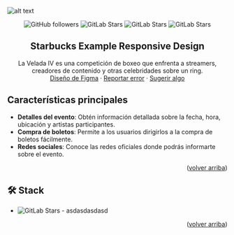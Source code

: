 ![alt text](https://github.com/TheDevLucas/starbucks-design-responsive/blob/main/starbucks.png?raw=true)

<a name="readme-top"></a>

<div align="center">

![GitHub followers](https://img.shields.io/github/followers/TheDevLucas?style=for-the-badge)
![GitLab Stars](https://img.shields.io/github/stars/TheDevLucas/starbucks-design-responsive?style=for-the-badge)
![GitLab Stars](https://img.shields.io/github/stars/TheDevLucas/starbucks-design-responsive?style=for-the-badge)
![GitLab Stars](https://img.shields.io/github/forks/TheDevLucas/starbucks-design-responsive?style=for-the-badge)


## Starbucks Example Responsive Design

La Velada IV es una competición de boxeo que enfrenta a streamers, creadores de contenido y otras celebridades sobre un ring.\
[Diseño de Figma](https://www.figma.com/file/7uUHCJ7YhJEoB24EZ00lXC/240405-LVDA-IV?type=design&node-id=0-1&mode=design&t=CUK9cH8DXhKXx31U-0) · [Reportar error](https://github.com/midudev/la-velada-web-oficial/issues) · [Sugerir algo](https://github.com/midudev/la-velada-web-oficial/issues)

</div>

## Características principales

- **Detalles del evento**: Obtén información detallada sobre la fecha, hora, ubicación y artistas participantes.
- **Compra de boletos**: Permite a los usuarios dirigirlos a la compra de boletos fácilmente.
- **Redes sociales**: Conoce las redes oficiales donde podrás informarte sobre el evento.

<p align="right">(<a href="#readme-top">volver arriba</a>)</p>

## 🛠️ Stack

- ![GitLab Stars](https://img.shields.io/badge/HTML5-E34F26?style=for-the-badge&logo=html5&logoColor=white) - asdasdasdasd

<p align="right">(<a href="#readme-top">volver arriba</a>)</p>


[astro-url]: https://astro.build/
[typescript-url]: https://www.typescriptlang.org/
[tailwind-url]: https://tailwindcss.com/
[animations-url]: https://tailwindcss-animations.vercel.app/
[astro-badge]: https://img.shields.io/badge/Astro-fff?style=for-the-badge&logo=astro&logoColor=bd303a&color=352563
[typescript-badge]: https://img.shields.io/badge/Typescript-007ACC?style=for-the-badge&logo=typescript&logoColor=white&color=blue
[tailwind-badge]: https://img.shields.io/badge/Tailwind-ffffff?style=for-the-badge&logo=tailwindcss&logoColor=38bdf8
[animations-badge]: https://img.shields.io/badge/@midudev/tailwind-animations-ff69b4?style=for-the-badge&logo=node.js&logoColor=white&color=blue
